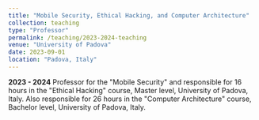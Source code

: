 ```yaml
---
title: "Mobile Security, Ethical Hacking, and Computer Architecture"
collection: teaching
type: "Professor"
permalink: /teaching/2023-2024-teaching
venue: "University of Padova"
date: 2023-09-01
location: "Padova, Italy"
---
```


**2023 - 2024** Professor for the "Mobile Security" and responsible for 16 hours in the "Ethical Hacking" course, Master level, University of Padova, Italy. Also responsible for 26 hours in the "Computer Architecture" course, Bachelor level, University of Padova, Italy.
